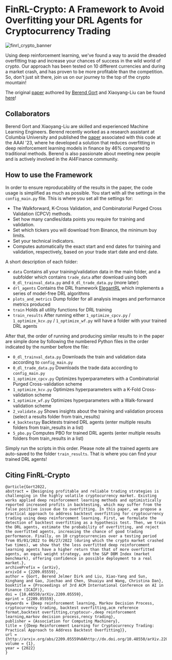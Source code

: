 # FinRL-Crypto: A Framework to Avoid Overfitting your DRL Agents for Cryptocurrency Trading 

![finrl_crypto_banner](https://user-images.githubusercontent.com/69801109/214262094-3a23e836-f820-4500-ad03-8a646554904f.png)

Using deep reinforcement learning, we've found a way to avoid the dreaded overfitting trap and increase your chances of success in the wild world of crypto. Our approach has been tested on 10 different currencies and during a market crash, and has proven to be more profitable than the competition. So, don't just sit there, join us on our journey to the top of the crypto mountain! 

The original [paper]([/guides/content/editing-an-existing-page](https://arxiv.org/abs/2209.05559)) authored by [Berend Gort](https://www.linkedin.com/in/bjdg/) and Xiaoyang-Liu can be found [here]([/guides/content/editing-an-existing-page](https://arxiv.org/abs/2209.05559))!

## Collaborators

Berend Gort and Xiaoyang-Liu are skilled and experienced Machine Learning Engineers. Berend recently worked as a research assistant at Columbia University and published the [paper]([/guides/content/editing-an-existing-page](https://arxiv.org/abs/2209.05559)) associated with this code at the AAAI '23, where he developed a solution that reduces overfitting in deep reinforcement learning models in finance by 46% compared to traditional methods. Berend is also passionate about meeting new people and is actively involved in the AI4Finance community.


## How to use the Framework

In order to ensure reproducability of the results in the paper, the code usage is simplified as much as possible. You start with all the settings in the ```config_main.py``` file. This is where you set all the settings for:

- The Walkforward, K-Cross Validation, and Combinatorial Purged Cross Validation (CPCV) methods.
- Set how many candles/data points you require for training and validation.
- Set which tickers you will download from Binance, the minimum buy limits.
- Set your technical indicators.
- Computes automatically the exact start and end dates for training and validation, respectively, based on your trade start date and end date.

A short description of each folder:
- ```data``` Contains all your training/validation data in the main folder, and a subfolder which contains ```trade_data``` after download using both ```0_dl_trainval_data.py``` and ```0_dl_trade_data.py``` (more later)
- ```drl_agents``` Contains the DRL framework [ElegantRL]([/guides/content/editing-an-existing-page](https://arxiv.org/abs/2209.05559)) which implements a series of model-free DRL algorithms
- ```plots_and_metrics``` Dump folder for all analysis images and performance metrics produced
- ```train``` Holds all utility functions for DRL training
- ```train_results``` After running either ```1_optimize_cpcv.py``` /  ```1_optimize_kcv.py``` / ```1_optimize_wf.py``` will have a folder with your trained DRL agents

After that, the order of running and producing similar results to in the paper are simple done by following the numbered Python files in the order indicated by the number before the file:

- ```0_dl_trainval_data.py```  Downloads the train and validation data according to ```config_main.py```
- ```0_dl_trade_data.py``` Downloads the trade data according to ```config_main.py```
- ```1_optimize_cpcv.py``` Optimizes hyperparameters with a Combinatorial Purged Cross-validation scheme
- ```1_optimize_kcv.py``` Optimizes hyperparameters with a K-Fold Cross-validation scheme
- ```1_optimize_wf.py``` Optimizes hyperparameters with a Walk-forward validation scheme
- ```2_validate.py``` Shows insights about the training and validation process (select a results folder from train_results)
- ```4_backtestpy``` Backtests trained DRL agents (enter multiple results folders from train_results in a list)
- ```5_pbo.py``` Computes PBO for trained DRL agents (enter multiple results folders from train_results in a list)

Simply run the scripts in this order. Please note all the trained agents are auto-saved to the folder ```train_results```. That is where you can find your trained DRL agents!

## Citing FinRL-Crypto
```
@article{Gort2022,
abstract = {Designing profitable and reliable trading strategies is challenging in the highly volatile cryptocurrency market. Existing works applied deep reinforcement learning methods and optimistically reported increased profits in backtesting, which may suffer from the false positive issue due to overfitting. In this paper, we propose a practical approach to address backtest overfitting for cryptocurrency trading using deep reinforcement learning. First, we formulate the detection of backtest overfitting as a hypothesis test. Then, we train the DRL agents, estimate the probability of overfitting, and reject the overfitted agents, increasing the chance of good trading performance. Finally, on 10 cryptocurrencies over a testing period from 05/01/2022 to 06/27/2022 (during which the crypto market crashed two times), we show that the less overfitted deep reinforcement learning agents have a higher return than that of more overfitted agents, an equal weight strategy, and the S&P DBM Index (market benchmark), offering confidence in possible deployment to a real market.},
archivePrefix = {arXiv},
arxivId = {2209.05559},
author = {Gort, Berend Jelmer Dirk and Liu, Xiao-Yang and Sun, Xinghang and Gao, Jiechao and Chen, Shuaiyu and Wang, Christina Dan},
booktitle = {Proceedings of 3rd ACM International Conference on AI in Finance (ICAIF)},
doi = {10.48550/arXiv.2209.05559},
eprint = {2209.05559},
keywords = {Deep reinforcement learning, Markov Decision Process, cryptocurrency trading, backtest overfitting,acm reference format,backtest overfitting,cryptocur-,deep reinforcement learning,markov decision process,rency trading},
publisher = {Association for Computing Machinery},
title = {{Deep Reinforcement Learning for Cryptocurrency Trading: Practical Approach to Address Backtest Overfitting}},
url = {http://arxiv.org/abs/2209.05559%0Ahttp://dx.doi.org/10.48550/arXiv.2209.05559},
volume = {1},
year = {2022}
}
```
